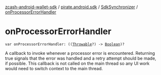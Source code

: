 [zcash-android-wallet-sdk](../../index.md) / [pirate.android.sdk](../index.md) / [SdkSynchronizer](index.md) / [onProcessorErrorHandler](./on-processor-error-handler.md)

# onProcessorErrorHandler

`var onProcessorErrorHandler: ((`[`Throwable`](https://kotlinlang.org/api/latest/jvm/stdlib/kotlin/-throwable/index.html)`?) -> `[`Boolean`](https://kotlinlang.org/api/latest/jvm/stdlib/kotlin/-boolean/index.html)`)?`

A callback to invoke whenever a processor error is encountered. Returning true signals that
the error was handled and a retry attempt should be made, if possible. This callback is not
called on the main thread so any UI work would need to switch context to the main thread.

